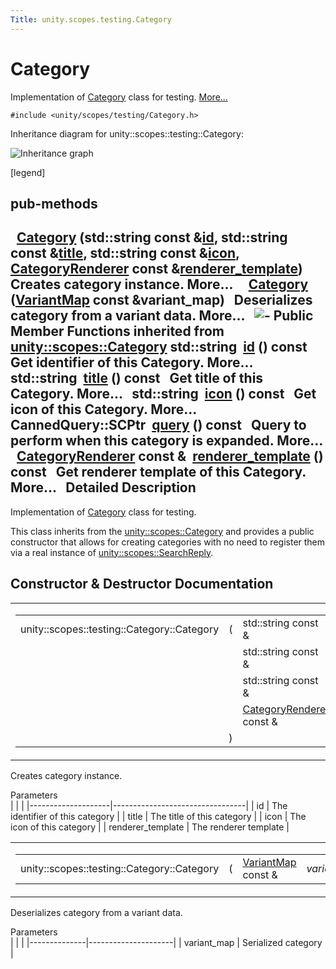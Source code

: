 ```yaml
---
Title: unity.scopes.testing.Category
---
```

        
Category
========

Implementation of <a href="index.html" title="Implementation of Category class for testing. ">Category</a> class for testing. [More...](#details)

`#include <unity/scopes/testing/Category.h>`

Inheritance diagram for unity::scopes::testing::Category:

![Inheritance graph](https://developer.ubuntu.com/static/devportal_uploaded/23fd0e27-98d5-4548-98cf-b7c0544f39b5-api/scopes/cpp/sdk-15.04/unity.scopes.testing.Category/classunity_1_1scopes_1_1testing_1_1_category__inherit__graph.png)

<span class="legend">\[legend\]</span>

pub-methods
------------------------------------------------------

 
<a href="#ac3916483e349d40d917c679fbf3a554e">Category</a> (std::string const &<a href="unity.scopes.Category.md#aa14a4f95af60187f890ef475d0d8cabe">id</a>, std::string const &<a href="unity.scopes.Category.md#a6f11a12253de78d61761b49b45951221">title</a>, std::string const &<a href="unity.scopes.Category.md#acb98bc96e054fcdf787684cc7d0422ca">icon</a>, <a href="unity.scopes.CategoryRenderer.md">CategoryRenderer</a> const &<a href="unity.scopes.Category.md#a2668bac76f600a009934faa8b7eeea6d">renderer_template</a>)
 
Creates category instance. More...
 
 
<a href="#abb48fefd29c1b45b1877ac103a301328">Category</a> (<a href="unity.scopes.md#ad5d8ccfa11a327fca6f3e4cee11f4c10">VariantMap</a> const &variant\_map)
 
Deserializes category from a variant data. More...
 
![-](https://developer.ubuntu.com/static/devportal_uploaded/e7d69ab4-2328-4032-8055-9962517f8e9e-api/scopes/cpp/sdk-15.04/unity.scopes.testing.Category/closed.png) Public Member Functions inherited from <a href="unity.scopes.Category.md">unity::scopes::Category</a>
std::string 
<a href="unity.scopes.Category.md#aa14a4f95af60187f890ef475d0d8cabe">id</a> () const
 
Get identifier of this Category. More...
 
std::string 
<a href="unity.scopes.Category.md#a6f11a12253de78d61761b49b45951221">title</a> () const
 
Get title of this Category. More...
 
std::string 
<a href="unity.scopes.Category.md#acb98bc96e054fcdf787684cc7d0422ca">icon</a> () const
 
Get icon of this Category. More...
 
CannedQuery::SCPtr 
<a href="unity.scopes.Category.md#a88034923f3493c2cfb5500e7aeae35cc">query</a> () const
 
Query to perform when this category is expanded. More...
 
<a href="unity.scopes.CategoryRenderer.md">CategoryRenderer</a> const & 
<a href="unity.scopes.Category.md#a2668bac76f600a009934faa8b7eeea6d">renderer_template</a> () const
 
Get renderer template of this Category. More...
 
<span id="details"></span>
Detailed Description
--------------------

Implementation of <a href="index.html" title="Implementation of Category class for testing. ">Category</a> class for testing.

This class inherits from the <a href="unity.scopes.Category.md" title="A set of related results returned by a scope and displayed within a single pane in the Unity dash...">unity::scopes::Category</a> and provides a public constructor that allows for creating categories with no need to register them via a real instance of <a href="unity.scopes.SearchReply.md" title="Allows the results of a search query to be sent to the query source. ">unity::scopes::SearchReply</a>.

Constructor & Destructor Documentation
--------------------------------------

<span id="ac3916483e349d40d917c679fbf3a554e" class="anchor"></span>
<table>
<colgroup>
<col width="50%" />
<col width="50%" />
</colgroup>
<tbody>
<tr class="odd">
<td><table>
<tbody>
<tr class="odd">
<td>unity::scopes::testing::Category::Category</td>
<td>(</td>
<td>std::string const &amp; </td>
<td><em>id</em>,</td>
</tr>
<tr class="even">
<td></td>
<td></td>
<td>std::string const &amp; </td>
<td><em>title</em>,</td>
</tr>
<tr class="odd">
<td></td>
<td></td>
<td>std::string const &amp; </td>
<td><em>icon</em>,</td>
</tr>
<tr class="even">
<td></td>
<td></td>
<td><a href="unity.scopes.CategoryRenderer.md">CategoryRenderer</a> const &amp; </td>
<td><em>renderer_template</em> </td>
</tr>
<tr class="odd">
<td></td>
<td>)</td>
<td></td>
<td></td>
</tr>
</tbody>
</table></td>
<td><span class="mlabels"><span class="mlabel">inline</span></span></td>
</tr>
</tbody>
</table>

Creates category instance.

Parameters  
|                    |                                 |
|--------------------|---------------------------------|
| id                 | The identifier of this category |
| title              | The title of this category      |
| icon               | The icon of this category       |
| renderer\_template | The renderer template           |

<span id="abb48fefd29c1b45b1877ac103a301328" class="anchor"></span>
<table>
<colgroup>
<col width="50%" />
<col width="50%" />
</colgroup>
<tbody>
<tr class="odd">
<td><table>
<tbody>
<tr class="odd">
<td>unity::scopes::testing::Category::Category</td>
<td>(</td>
<td><a href="unity.scopes.md#ad5d8ccfa11a327fca6f3e4cee11f4c10">VariantMap</a> const &amp; </td>
<td><em>variant_map</em></td>
<td>)</td>
<td></td>
</tr>
</tbody>
</table></td>
<td><span class="mlabels"><span class="mlabel">inline</span></span></td>
</tr>
</tbody>
</table>

Deserializes category from a variant data.

Parameters  
|              |                     |
|--------------|---------------------|
| variant\_map | Serialized category |


